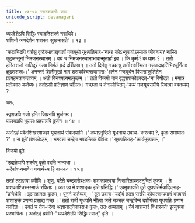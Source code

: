 ```yaml
---
title: ०३-०३ गजशशकयोः कथा
unicode_script: devanagari
---
```


व्यपदेशेऽपि सिद्धिः स्यादतिशक्ते नराधिपे।  
शशिनो व्यपदेशेन शशकाः सुखमासते' ॥ १३ ॥

'कदाचिदपि वर्षासु वृष्टेरभावात्तृषार्तो गजयूथो यूथपतिमाह-'नाथ! कोऽभ्युपायोऽस्माकं जीवनाय? नास्ति क्षुद्रजन्तूनां निमजनस्थानम् । वयं च निमजनस्थानाभावान्मृतार्हा इव । किं कुर्मः? क यामः ? । ततो हस्तिराजो नातिदूरं गत्वा निर्मलं हृदं दर्शितवान् । ततो दिनेषु गच्छत्सु तत्तीरावस्थिता गजपादाहतिभिश्चूर्णिताः क्षुद्रशशकाः।' अनन्तरं शिलीमुखो नाम शशकश्चिन्तयामास-'अनेन गजयूथेन पिपासाकुलितेन प्रत्यहमत्रागन्तव्यम् । अतो विनश्यत्यमत्कुलम् ।' ततो विजयो नाम वृद्धशशकोऽवदत्-'मा विषीदत । मयात्र प्रतीकारः कर्तव्यः। ततोऽसौ प्रतिज्ञाय चलितः। गच्छता च तेनालोचितम्-'कथं गजयूथसमीपे स्थित्वा वक्तव्यम् ?

यतः,

स्पृशन्नपि गजो हन्ति जिघ्रनपि भुजंगमः।  
पालयन्नपि भूपालः प्रहसन्नपि दुर्जनः ॥ १४ ॥

अतोऽहं पर्वतशिखरमारुह्य यूथनाथं संवादयामि ।' तथाऽनुष्ठिते यूधनाथ उवाच-'कस्त्वम् ?, कुतः समायातः ?' । स ब्रूते'शंशकोऽहम् । भगवता चन्द्रेण भवदन्तिकं प्रेषितः।' यूथपतिराह-'कार्यमुच्यताम् ।'

विजयो ब्रूते

'उद्यतेष्वपि शस्त्रेषु दूतो वदति नान्यथा ।  
सदैवांवध्यभावेन यथार्थस्य हि वाचकः ॥ १५॥

तदहं तदाज्ञया ब्रवीमि । शृणु, यदेते चन्द्रसरोरक्षकाः शशकास्त्वया निःसारितास्तदनुचितं कृतम् । ते शशकाश्चिरमस्माकं रक्षिताः । अत एव मे शशाङ्क इति प्रसिद्धिः।' एवमुक्तवति दूते यूथपतिर्मयादिदमाह-'प्रणिधेहि । इदमज्ञानतः कृतम् । पुनर्न कर्तव्यम् ।' दूत उवाच-'यद्येवं तदत्र सरसि कोपात्कम्पमानं भगवन्तं शशाङ्कं प्रणम्य प्रसाद्य गच्छ ।' ततो रात्री यूथपति नीत्वा जले चञ्चलं चन्द्रबिम्बं दर्शयित्वा यूथपतिः प्रणामं कारितः । उक्तं च तेन–'देव! अज्ञानादनेनापराधः कृतः, ततः क्षम्यताम् । नैवं वारान्तरं विधास्यते' इत्युक्त्वा प्रस्थापितः । अतोऽहं ब्रवीमि-"व्यपदेशेऽपि सिद्धिः स्यात्" इति ।  
